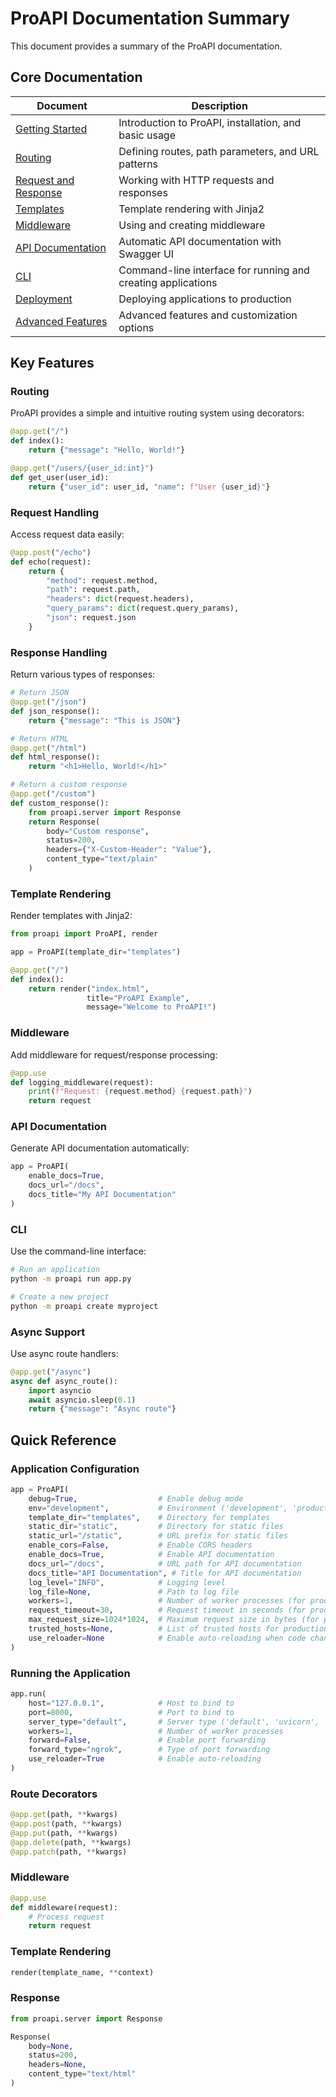 # ProAPI Documentation Summary

This document provides a summary of the ProAPI documentation.

## Core Documentation

| Document | Description |
|----------|-------------|
| [Getting Started](getting-started.md) | Introduction to ProAPI, installation, and basic usage |
| [Routing](routing.md) | Defining routes, path parameters, and URL patterns |
| [Request and Response](request-response.md) | Working with HTTP requests and responses |
| [Templates](templates.md) | Template rendering with Jinja2 |
| [Middleware](middleware.md) | Using and creating middleware |
| [API Documentation](api-docs.md) | Automatic API documentation with Swagger UI |
| [CLI](cli.md) | Command-line interface for running and creating applications |
| [Deployment](deployment.md) | Deploying applications to production |
| [Advanced Features](advanced.md) | Advanced features and customization options |

## Key Features

### Routing

ProAPI provides a simple and intuitive routing system using decorators:

```python
@app.get("/")
def index():
    return {"message": "Hello, World!"}

@app.get("/users/{user_id:int}")
def get_user(user_id):
    return {"user_id": user_id, "name": f"User {user_id}"}
```

### Request Handling

Access request data easily:

```python
@app.post("/echo")
def echo(request):
    return {
        "method": request.method,
        "path": request.path,
        "headers": dict(request.headers),
        "query_params": dict(request.query_params),
        "json": request.json
    }
```

### Response Handling

Return various types of responses:

```python
# Return JSON
@app.get("/json")
def json_response():
    return {"message": "This is JSON"}

# Return HTML
@app.get("/html")
def html_response():
    return "<h1>Hello, World!</h1>"

# Return a custom response
@app.get("/custom")
def custom_response():
    from proapi.server import Response
    return Response(
        body="Custom response",
        status=200,
        headers={"X-Custom-Header": "Value"},
        content_type="text/plain"
    )
```

### Template Rendering

Render templates with Jinja2:

```python
from proapi import ProAPI, render

app = ProAPI(template_dir="templates")

@app.get("/")
def index():
    return render("index.html", 
                 title="ProAPI Example",
                 message="Welcome to ProAPI!")
```

### Middleware

Add middleware for request/response processing:

```python
@app.use
def logging_middleware(request):
    print(f"Request: {request.method} {request.path}")
    return request
```

### API Documentation

Generate API documentation automatically:

```python
app = ProAPI(
    enable_docs=True,
    docs_url="/docs",
    docs_title="My API Documentation"
)
```

### CLI

Use the command-line interface:

```bash
# Run an application
python -m proapi run app.py

# Create a new project
python -m proapi create myproject
```

### Async Support

Use async route handlers:

```python
@app.get("/async")
async def async_route():
    import asyncio
    await asyncio.sleep(0.1)
    return {"message": "Async route"}
```

## Quick Reference

### Application Configuration

```python
app = ProAPI(
    debug=True,                  # Enable debug mode
    env="development",           # Environment ('development', 'production', or 'testing')
    template_dir="templates",    # Directory for templates
    static_dir="static",         # Directory for static files
    static_url="/static",        # URL prefix for static files
    enable_cors=False,           # Enable CORS headers
    enable_docs=True,            # Enable API documentation
    docs_url="/docs",            # URL path for API documentation
    docs_title="API Documentation", # Title for API documentation
    log_level="INFO",            # Logging level
    log_file=None,               # Path to log file
    workers=1,                   # Number of worker processes (for production)
    request_timeout=30,          # Request timeout in seconds (for production)
    max_request_size=1024*1024,  # Maximum request size in bytes (for production)
    trusted_hosts=None,          # List of trusted hosts for production security
    use_reloader=None            # Enable auto-reloading when code changes
)
```

### Running the Application

```python
app.run(
    host="127.0.0.1",            # Host to bind to
    port=8000,                   # Port to bind to
    server_type="default",       # Server type ('default', 'uvicorn', 'gunicorn', 'multiworker')
    workers=1,                   # Number of worker processes
    forward=False,               # Enable port forwarding
    forward_type="ngrok",        # Type of port forwarding
    use_reloader=True            # Enable auto-reloading
)
```

### Route Decorators

```python
@app.get(path, **kwargs)
@app.post(path, **kwargs)
@app.put(path, **kwargs)
@app.delete(path, **kwargs)
@app.patch(path, **kwargs)
```

### Middleware

```python
@app.use
def middleware(request):
    # Process request
    return request
```

### Template Rendering

```python
render(template_name, **context)
```

### Response

```python
from proapi.server import Response

Response(
    body=None,
    status=200,
    headers=None,
    content_type="text/html"
)
```